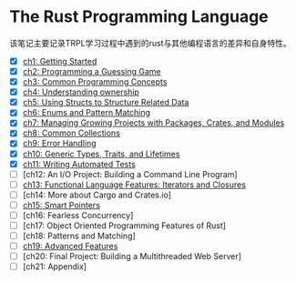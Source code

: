 # The Rust Programming Language

该笔记主要记录TRPL学习过程中遇到的rust与其他编程语言的差异和自身特性。

- [x] [ch1: Getting Started](./notes/ch1.md)
- [x] [ch2: Programming a Guessing Game](./notes/ch2.md)
- [x] [ch3: Common Programming Concepts](./notes/ch3.md)
- [x] [ch4: Understanding ownership](./notes/ch4.md)
- [x] [ch5: Using Structs to Structure Related Data](./notes/ch5.md)
- [x] [ch6: Enums and Pattern Matching](./notes/ch6.md)
- [x] [ch7: Managing Growing Projects with Packages, Crates, and Modules](./notes/ch7.md)
- [x] [ch8: Common Collections](./notes/ch8.md)
- [x] [ch9: Error Handling](./notes/ch9.md)
- [x] [ch10: Generic Types, Traits, and Lifetimes](./notes/ch10.md)
- [x] [ch11: Writing Automated Tests](./notes/ch11.md)
- [ ] [ch12: An I/O Project: Building a Command Line Program]
- [ ] [ch13: Functional Language Features: Iterators and Closures](./notes/ch13.md)
- [ ] [ch14: More about Cargo and Crates.io]
- [ ] [ch15: Smart Pointers](./notes/ch15.md)
- [ ] [ch16: Fearless Concurrency]
- [ ] [ch17: Object Oriented Programming Features of Rust]
- [ ] [ch18: Patterns and Matching]
- [ ] [ch19: Advanced Features](./notes/ch19.md)
- [ ] [ch20: Final Project: Building a Multithreaded Web Server]
- [ ] [ch21: Appendix]
